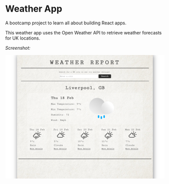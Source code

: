 # Weather App

A bootcamp project to learn all about building React apps.

This weather app uses the Open Weather API to retrieve weather forecasts for UK locations.

*Screenshot:*

<img src="images-readme/weather-app-scrnsht.png" />



